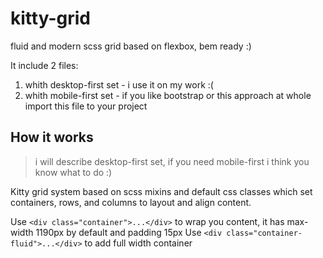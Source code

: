 # kitty-grid
fluid and modern scss grid based on flexbox, bem ready :)

It include 2 files:
1. whith desktop-first set - i use it on my work :(
2. whith mobile-first set - if you like bootstrap or this approach at whole import this file to your project

## How it works 
> i will describe desktop-first set, if you need mobile-first i think you know what to do :)

Kitty grid system based on scss mixins and default css classes which set containers, rows, and columns to layout and align content.

Use `<div class="container">...</div>` to wrap you content, it has max-width 1190px by default and padding 15px
Use `<div class="container-fluid">...</div>` to add full width container

